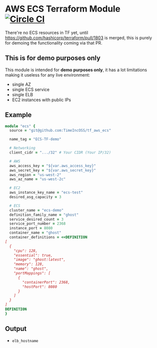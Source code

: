# AWS ECS Terraform Module [![Circle CI](https://circleci.com/gh/TimeIncOSS/tf_aws_ecs/tree/master.svg?style=svg)](https://circleci.com/gh/TimeIncOSS/tf_aws_ecs/tree/master)

There're no ECS resources in TF yet, until https://github.com/hashicorp/terraform/pull/1803 is merged, this is purely for demoing the functionality coming via that PR.

## This is for demo purposes only

This module is intended for **demo purposes only**, it has a lot limitations making it useless for any live environment:

 - single AZ
 - single ECS service
 - single ELB
 - EC2 instances with public IPs

## Example

```ruby
module "ecs" {
  source = "git@github.com:TimeIncOSS/tf_aws_ecs"

  name_tag = "ECS-TF-demo"

  # Networking
  client_cidr = ".../32" # Your CIDR (Your IP/32)

  # AWS
  aws_access_key = "${var.aws_access_key}"
  aws_secret_key = "${var.aws_secret_key}"
  aws_region = "us-west-2"
  aws_az_name = "us-west-2c"

  # EC2
  aws_instance_key_name = "ecs-test"
  desired_asg_capacity = 3

  # ECS
  cluster_name = "ecs-demo"
  definition_family_name = "ghost"
  service_desired_count = 3
  service_port_number = 2368
  instance_port = 8080
  container_name = "ghost"
  container_definitions = <<DEFINITION
[
  {
    "cpu": 128,
    "essential": true,
    "image": "ghost:latest",
    "memory": 128,
    "name": "ghost",
    "portMappings": [
      {
        "containerPort": 2368,
        "hostPort": 8080
      }
    ]
  }
]
DEFINITION
}
```

## Output

 - `elb_hostname`
